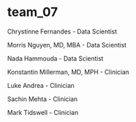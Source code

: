 # team_07

Chrystinne Fernandes - Data Scientist

Morris Nguyen, MD, MBA - Data Scientist

Nada Hammouda - Data Scientist

Konstantin Millerman, MD, MPH - Clinician

Luke Andrea - Clinician

Sachin Mehta - Clinician

Mark Tidswell - Clinician
